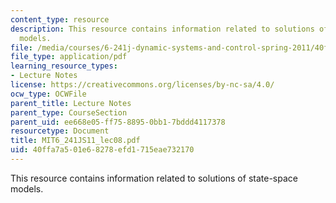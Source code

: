 ```yaml
---
content_type: resource
description: This resource contains information related to solutions of state-space
  models.
file: /media/courses/6-241j-dynamic-systems-and-control-spring-2011/40ffa7a501e68278efd1715eae732170_MIT6_241JS11_lec08.pdf
file_type: application/pdf
learning_resource_types:
- Lecture Notes
license: https://creativecommons.org/licenses/by-nc-sa/4.0/
ocw_type: OCWFile
parent_title: Lecture Notes
parent_type: CourseSection
parent_uid: ee668e05-ff75-8895-0bb1-7bddd4117378
resourcetype: Document
title: MIT6_241JS11_lec08.pdf
uid: 40ffa7a5-01e6-8278-efd1-715eae732170
---
```

This resource contains information related to solutions of state-space models.